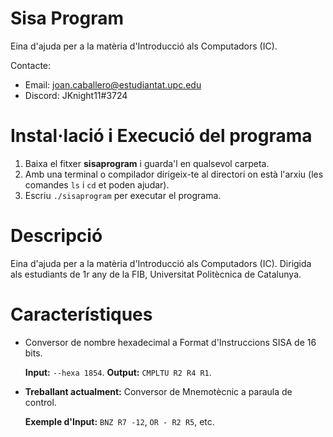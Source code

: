 # Sisa Program
Eina d'ajuda per a la matèria d'Introducció als Computadors (IC).

Contacte:
* Email: joan.caballero@estudiantat.upc.edu
* Discord: JKnight11#3724

# Instal·lació i Execució del programa
1. Baixa el fitxer __sisaprogram__ i guarda'l en qualsevol carpeta.
2. Amb una terminal o compilador dirigeix-te al directori on està l'arxiu (les comandes `ls` i `cd` et poden ajudar).
3. Escriu `./sisaprogram` per executar el programa.

# Descripció
Eina d'ajuda per a la matèria d'Introducció als Computadors (IC).
Dirigida als estudiants de 1r any de la FIB, Universitat Politècnica de Catalunya.

# Característiques
* Conversor de nombre hexadecimal a Format d'Instruccions SISA de 16 bits.

     **Input:** `--hexa 1854`. **Output:** `CMPLTU R2 R4 R1`.
* **Treballant actualment:** Conversor de Mnemotècnic a paraula de control.

     **Exemple d'Input:** `BNZ R7 -12`, `OR - R2 R5`, etc.
